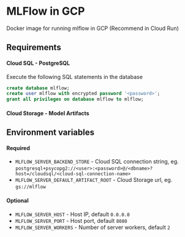 # MLFlow in GCP
Docker image for running mlflow in GCP (Recommend in Cloud Run)

## Requirements
#### Cloud SQL - PostgreSQL

Execute the following SQL statements in the database
```sql
create database mlflow;
create user mlflow with encrypted password '<password>';
grant all privileges on database mlflow to mlflow;
```

#### Cloud Storage - Model Artifacts


## Environment variables 

#### Required
* `MLFLOW_SERVER_BACKEND_STORE` - Cloud SQL connection string, eg. `postgresql+psycopg2://<user>:<password>@/<dbname>? host=/cloudsql/<cloud-sql-connection-name>`
* `MLFLOW_SERVER_DEFAULT_ARTIFACT_ROOT` - Cloud Storage url, eg. `gs://mlflow`

#### Optional
* `MLFLOW_SERVER_HOST` - Host IP, default `0.0.0.0`
* `MLFLOW_SERVER_PORT` - Host port, default `8080`
* `MLFLOW_SERVER_WORKERS` - Number of server workers, default `2`
